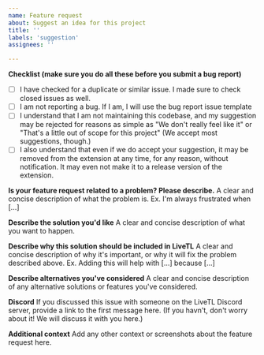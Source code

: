 ```yaml
---
name: Feature request
about: Suggest an idea for this project
title: ''
labels: 'suggestion'
assignees: ''

---
```

**Checklist (make sure you do all these before you submit a bug report)**
- [ ] I have checked for a duplicate or similar issue. I made sure to check closed issues as well. 
- [ ] I am not reporting a bug. If I am, I will use the bug report issue template
- [ ] I understand that I am not maintaining this codebase, and my suggestion may be rejected for reasons as simple as "We don't really feel like it" or "That's a little out of scope for this project" (We accept most suggestions, though.)
- [ ] I also understand that even if we do accept your suggestion, it may be removed from the extension at any time, for any reason, without notification. It may even not make it to a release version of the extension. 

**Is your feature request related to a problem? Please describe.**
A clear and concise description of what the problem is. Ex. I'm always frustrated when [...]

**Describe the solution you'd like**
A clear and concise description of what you want to happen.

**Describe why this solution should be included in LiveTL**
A clear and concise description of why it's important, or why it will fix the problem described above. Ex. Adding this will help with [...] because [...]

**Describe alternatives you've considered**
A clear and concise description of any alternative solutions or features you've considered.

**Discord**
If you discussed this issue with someone on the LiveTL Discord server, provide a link to the first message here. (If you havn't, don't worry about it! We will discuss it with you here.)

**Additional context**
Add any other context or screenshots about the feature request here.
